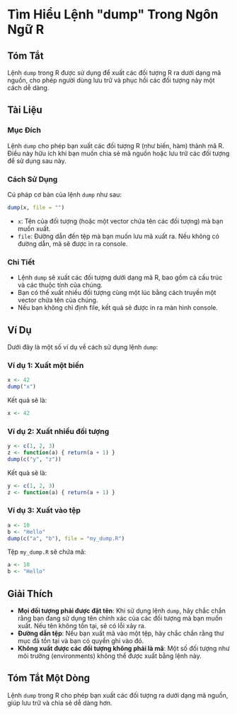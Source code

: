 <!--
Meta Description: # Tìm Hiểu Lệnh "dump" Trong Ngôn Ngữ R ## Tóm Tắt Lệnh `dump` trong R được sử dụng để xuất các đối tượng R ra dưới dạng mã nguồn, cho phép người dùng...
Meta Keywords: xuất, đối, tượng, dump, bạn
-->

# Tìm Hiểu Lệnh "dump" Trong Ngôn Ngữ R

## Tóm Tắt
Lệnh `dump` trong R được sử dụng để xuất các đối tượng R ra dưới dạng mã nguồn, cho phép người dùng lưu trữ và phục hồi các đối tượng này một cách dễ dàng.

## Tài Liệu
### Mục Đích
Lệnh `dump` cho phép bạn xuất các đối tượng R (như biến, hàm) thành mã R. Điều này hữu ích khi bạn muốn chia sẻ mã nguồn hoặc lưu trữ các đối tượng để sử dụng sau này.

### Cách Sử Dụng
Cú pháp cơ bản của lệnh `dump` như sau:
```R
dump(x, file = "")
```
- `x`: Tên của đối tượng (hoặc một vector chứa tên các đối tượng) mà bạn muốn xuất.
- `file`: Đường dẫn đến tệp mà bạn muốn lưu mã xuất ra. Nếu không có đường dẫn, mã sẽ được in ra console.

### Chi Tiết
- Lệnh `dump` sẽ xuất các đối tượng dưới dạng mã R, bao gồm cả cấu trúc và các thuộc tính của chúng.
- Bạn có thể xuất nhiều đối tượng cùng một lúc bằng cách truyền một vector chứa tên của chúng.
- Nếu bạn không chỉ định file, kết quả sẽ được in ra màn hình console.

## Ví Dụ
Dưới đây là một số ví dụ về cách sử dụng lệnh `dump`:

### Ví dụ 1: Xuất một biến
```R
x <- 42
dump("x")
```
Kết quả sẽ là:
```R
x <- 42
```

### Ví dụ 2: Xuất nhiều đối tượng
```R
y <- c(1, 2, 3)
z <- function(a) { return(a + 1) }
dump(c("y", "z"))
```
Kết quả sẽ là:
```R
y <- c(1, 2, 3)
z <- function(a) { return(a + 1) }
```

### Ví dụ 3: Xuất vào tệp
```R
a <- 10
b <- "Hello"
dump(c("a", "b"), file = "my_dump.R")
```
Tệp `my_dump.R` sẽ chứa mã:
```R
a <- 10
b <- "Hello"
```

## Giải Thích
- **Mọi đối tượng phải được đặt tên**: Khi sử dụng lệnh `dump`, hãy chắc chắn rằng bạn đang sử dụng tên chính xác của các đối tượng mà bạn muốn xuất. Nếu tên không tồn tại, sẽ có lỗi xảy ra.
- **Đường dẫn tệp**: Nếu bạn xuất mã vào một tệp, hãy chắc chắn rằng thư mục đã tồn tại và bạn có quyền ghi vào đó.
- **Không xuất được các đối tượng không phải là mã**: Một số đối tượng như môi trường (environments) không thể được xuất bằng lệnh này.

## Tóm Tắt Một Dòng
Lệnh `dump` trong R cho phép bạn xuất các đối tượng ra dưới dạng mã nguồn, giúp lưu trữ và chia sẻ dễ dàng hơn.